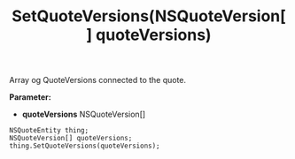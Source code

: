﻿---
uid: crmscript_ref_NSQuoteEntity_SetQuoteVersions
title: SetQuoteVersions(NSQuoteVersion[] quoteVersions)
intellisense: NSQuoteEntity.SetQuoteVersions
keywords: NSQuoteEntity, GetQuoteVersions
so.topic: reference
---

Array og QuoteVersions connected to the quote.

**Parameter:** 
 - **quoteVersions** NSQuoteVersion[]

```crmscript
NSQuoteEntity thing;
NSQuoteVersion[] quoteVersions;
thing.SetQuoteVersions(quoteVersions);
```

